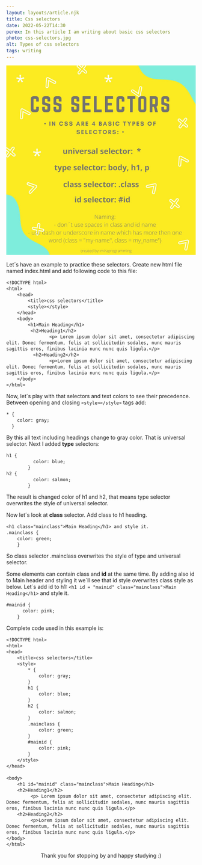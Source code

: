 ```yaml
---
layout: layouts/article.njk
title: Css selectors
date: 2022-05-22T14:30
perex: In this article I am writing about basic css selectors
photo: css-selectors.jpg
alt: Types of css selectors
tags: writing
---
```


![CSS selectors](/images/blog/css-selectors.jpg)

Let´s have an example to practice these selectors. Create new html file named index.html and add following code to this file:

```
<!DOCTYPE html>
<html>
    <head>
        <title>css selectors</title>
        <style></style>
    </head>
    <body>
        <h1>Main Heading</h1>
         <h2>Heading1</h2>
                <p> Lorem ipsum dolor sit amet, consectetur adipiscing elit. Donec fermentum, felis at sollicitudin sodales, nunc mauris sagittis eros, finibus lacinia nunc nunc quis ligula.</p>
          <h2>Heading2</h2>
                <p>Lorem ipsum dolor sit amet, consectetur adipiscing elit. Donec fermentum, felis at sollicitudin sodales, nunc mauris sagittis eros, finibus lacinia nunc nunc quis ligula.</p>
    </body>
</html>
```

Now, let´s play with that selectors and text colors to see their precedence.
Between opening and closing `<style></style>` tags add:

```
* {
    color: gray;
  }
```

By this all text including headings change to gray color. That is universal selector.
Next I added **type** selectors:

```
h1 {
          color: blue;
        }
h2 {
          color: salmon;
        }
```

The result is changed color of h1 and h2, that means type selector overwrites the style of universal selector.

Now let´s look at **class** selector.
Add class to h1 heading.

```
<h1 class="mainclass">Main Heading</h1> and style it.
.mainclass {
    color: green;
    }
```

So class selector .mainclass overwrites the style of type and universal selector.

Some elements can contain class and **id** at the same time. By adding also id to Main header and styling it we´ll see that id style overwrites class style as below.
Let´s add id to h1: `<h1 id = "mainid" class="mainclass">Main Heading</h1>` and style it.

```
#mainid {
      color: pink;
    }
```

Complete code used in this example is:

```
<!DOCTYPE html>
<html>
<head>
    <title>css selectors</title>
    <style>
        * {
            color: gray;
        }
        h1 {
            color: blue;
        }
        h2 {
            color: salmon;
        }
        .mainclass {
            color: green;
        }
        #mainid {
            color: pink;
        }
    </style>
</head>

<body>
    <h1 id="mainid" class="mainclass">Main Heading</h1>
    <h2>Heading1</h2>
         <p> Lorem ipsum dolor sit amet, consectetur adipiscing elit. Donec fermentum, felis at sollicitudin sodales, nunc mauris sagittis eros, finibus lacinia nunc nunc quis ligula.</p>
    <h2>Heading2</h2>
         <p>Lorem ipsum dolor sit amet, consectetur adipiscing elit. Donec fermentum, felis at sollicitudin sodales, nunc mauris sagittis eros, finibus lacinia nunc nunc quis ligula.</p>
</body>
</html>
```

<div style="text-align: center;">
Thank you for stopping by and happy studying :)
</div>
